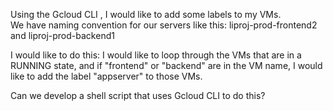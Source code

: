 Using the Gcloud CLI , I would like to add some labels to my VMs.   
We have naming convention for our servers like this:  liproj-prod-frontend2 and liproj-prod-backend1

I would like to do this:
I would like to loop through the VMs that are in a RUNNING state, and if "frontend" or "backend" are in the VM name, I would like to add the label "appserver" to those VMs.

Can we develop a shell script that uses Gcloud CLI to do this?